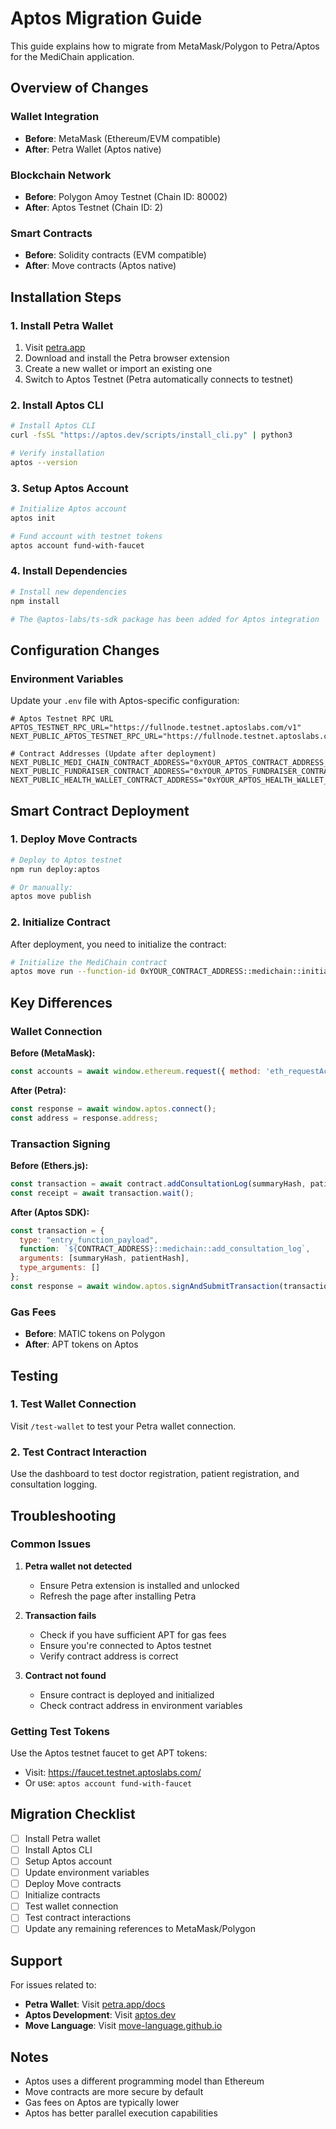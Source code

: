 # Aptos Migration Guide

This guide explains how to migrate from MetaMask/Polygon to Petra/Aptos for the MediChain application.

## Overview of Changes

### Wallet Integration
- **Before**: MetaMask (Ethereum/EVM compatible)
- **After**: Petra Wallet (Aptos native)

### Blockchain Network
- **Before**: Polygon Amoy Testnet (Chain ID: 80002)
- **After**: Aptos Testnet (Chain ID: 2)

### Smart Contracts
- **Before**: Solidity contracts (EVM compatible)
- **After**: Move contracts (Aptos native)

## Installation Steps

### 1. Install Petra Wallet

1. Visit [petra.app](https://petra.app/)
2. Download and install the Petra browser extension
3. Create a new wallet or import an existing one
4. Switch to Aptos Testnet (Petra automatically connects to testnet)

### 2. Install Aptos CLI

```bash
# Install Aptos CLI
curl -fsSL "https://aptos.dev/scripts/install_cli.py" | python3

# Verify installation
aptos --version
```

### 3. Setup Aptos Account

```bash
# Initialize Aptos account
aptos init

# Fund account with testnet tokens
aptos account fund-with-faucet
```

### 4. Install Dependencies

```bash
# Install new dependencies
npm install

# The @aptos-labs/ts-sdk package has been added for Aptos integration
```

## Configuration Changes

### Environment Variables

Update your `.env` file with Aptos-specific configuration:

```env
# Aptos Testnet RPC URL
APTOS_TESTNET_RPC_URL="https://fullnode.testnet.aptoslabs.com/v1"
NEXT_PUBLIC_APTOS_TESTNET_RPC_URL="https://fullnode.testnet.aptoslabs.com/v1"

# Contract Addresses (Update after deployment)
NEXT_PUBLIC_MEDI_CHAIN_CONTRACT_ADDRESS="0xYOUR_APTOS_CONTRACT_ADDRESS_HERE"
NEXT_PUBLIC_FUNDRAISER_CONTRACT_ADDRESS="0xYOUR_APTOS_FUNDRAISER_CONTRACT_ADDRESS_HERE"
NEXT_PUBLIC_HEALTH_WALLET_CONTRACT_ADDRESS="0xYOUR_APTOS_HEALTH_WALLET_CONTRACT_ADDRESS_HERE"
```

## Smart Contract Deployment

### 1. Deploy Move Contracts

```bash
# Deploy to Aptos testnet
npm run deploy:aptos

# Or manually:
aptos move publish
```

### 2. Initialize Contract

After deployment, you need to initialize the contract:

```bash
# Initialize the MediChain contract
aptos move run --function-id 0xYOUR_CONTRACT_ADDRESS::medichain::initialize
```

## Key Differences

### Wallet Connection

**Before (MetaMask):**
```javascript
const accounts = await window.ethereum.request({ method: 'eth_requestAccounts' });
```

**After (Petra):**
```javascript
const response = await window.aptos.connect();
const address = response.address;
```

### Transaction Signing

**Before (Ethers.js):**
```javascript
const transaction = await contract.addConsultationLog(summaryHash, patientHash);
const receipt = await transaction.wait();
```

**After (Aptos SDK):**
```javascript
const transaction = {
  type: "entry_function_payload",
  function: `${CONTRACT_ADDRESS}::medichain::add_consultation_log`,
  arguments: [summaryHash, patientHash],
  type_arguments: []
};
const response = await window.aptos.signAndSubmitTransaction(transaction);
```

### Gas Fees

- **Before**: MATIC tokens on Polygon
- **After**: APT tokens on Aptos

## Testing

### 1. Test Wallet Connection

Visit `/test-wallet` to test your Petra wallet connection.

### 2. Test Contract Interaction

Use the dashboard to test doctor registration, patient registration, and consultation logging.

## Troubleshooting

### Common Issues

1. **Petra wallet not detected**
   - Ensure Petra extension is installed and unlocked
   - Refresh the page after installing Petra

2. **Transaction fails**
   - Check if you have sufficient APT for gas fees
   - Ensure you're connected to Aptos testnet
   - Verify contract address is correct

3. **Contract not found**
   - Ensure contract is deployed and initialized
   - Check contract address in environment variables

### Getting Test Tokens

Use the Aptos testnet faucet to get APT tokens:
- Visit: https://faucet.testnet.aptoslabs.com/
- Or use: `aptos account fund-with-faucet`

## Migration Checklist

- [ ] Install Petra wallet
- [ ] Install Aptos CLI
- [ ] Setup Aptos account
- [ ] Update environment variables
- [ ] Deploy Move contracts
- [ ] Initialize contracts
- [ ] Test wallet connection
- [ ] Test contract interactions
- [ ] Update any remaining references to MetaMask/Polygon

## Support

For issues related to:
- **Petra Wallet**: Visit [petra.app/docs](https://petra.app/docs)
- **Aptos Development**: Visit [aptos.dev](https://aptos.dev)
- **Move Language**: Visit [move-language.github.io](https://move-language.github.io)

## Notes

- Aptos uses a different programming model than Ethereum
- Move contracts are more secure by default
- Gas fees on Aptos are typically lower
- Aptos has better parallel execution capabilities
